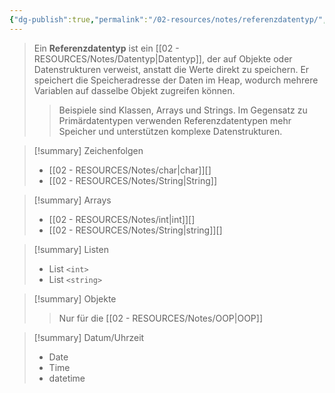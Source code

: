 ```yaml
---
{"dg-publish":true,"permalink":"/02-resources/notes/referenzdatentyp/","tags":["informatik/code"],"noteIcon":"","updated":"2025-09-10T16:33:11.536+02:00"}
---
```


>Ein **Referenzdatentyp** ist ein [[02 - RESOURCES/Notes/Datentyp\|Datentyp]], der auf Objekte oder Datenstrukturen verweist, anstatt die Werte direkt zu speichern. 
>Er speichert die Speicheradresse der Daten im Heap, wodurch mehrere Variablen auf dasselbe Objekt zugreifen können. 
>>Beispiele sind Klassen, Arrays und Strings. 
>>Im Gegensatz zu Primärdatentypen verwenden Referenzdatentypen mehr Speicher und unterstützen komplexe Datenstrukturen.

>[!summary] Zeichenfolgen
>- [[02 - RESOURCES/Notes/char\|char]][]
>- [[02 - RESOURCES/Notes/String\|String]] 

>[!summary] Arrays
>- [[02 - RESOURCES/Notes/int\|int]][]
>- [[02 - RESOURCES/Notes/String\|string]][]

>[!summary] Listen 
>- List `<int>`
>- List `<string>`

>[!summary] Objekte
>>Nur für die [[02 - RESOURCES/Notes/OOP\|OOP]]

>[!summary] Datum/Uhrzeit
>- Date
>- Time
>- datetime


